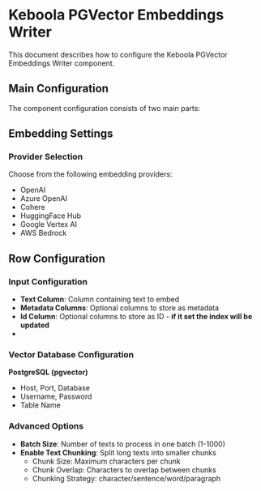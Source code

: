 # Keboola PGVector Embeddings Writer

This document describes how to configure the Keboola PGVector Embeddings Writer component.

## Main Configuration

The component configuration consists of two main parts:

## Embedding Settings

### Provider Selection

Choose from the following embedding providers:

- OpenAI
- Azure OpenAI
- Cohere
- HuggingFace Hub
- Google Vertex AI
- AWS Bedrock

## Row Configuration

### Input Configuration

- **Text Column**: Column containing text to embed
- **Metadata Columns**: Optional columns to store as metadata
- **Id Column**: Optional columns to store as ID - **if it set the index will be updated**
- 
### Vector Database Configuration

**PostgreSQL (pgvector)**

- Host, Port, Database
- Username, Password
- Table Name

### Advanced Options

- **Batch Size**: Number of texts to process in one batch (1-1000)
- **Enable Text Chunking**: Split long texts into smaller chunks
    - Chunk Size: Maximum characters per chunk
    - Chunk Overlap: Characters to overlap between chunks
    - Chunking Strategy: character/sentence/word/paragraph